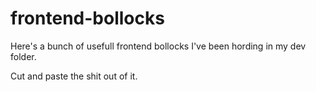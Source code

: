 # frontend-bollocks

Here's a bunch of usefull frontend bollocks I've been hording in my dev folder.

Cut and paste the shit out of it.
